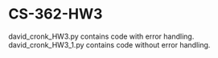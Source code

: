 # CS-362-HW3
david_cronk_HW3.py contains code with error handling.
david_cronk_HW3_1.py contains code without error handling.
